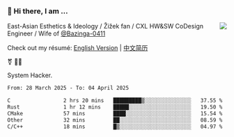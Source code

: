 ### 👋 Hi there, I am ...

<img align="right" src="https://github-readme-stats.vercel.app/api?username=victoryang00&show_icons=true&icon_color=0366d6&bg_color=ffffff&hide_title=true" />

East-Asian Esthetics & Ideology / Žižek fan / CXL HW&SW CoDesign Engineer / Wife of [@Bazinga-0411](https://bazinga-0411.github.io/)

Check out my résumé: [English Version](http://asplos.dev/) | [中文简历](http://asplos.dev/CN.html)

⚧️ 
🏳️‍⚧️ 

System Hacker.


<!--START_SECTION:waka-->

```txt
From: 28 March 2025 - To: 04 April 2025

C                 2 hrs 20 mins   █████████▒░░░░░░░░░░░░░░░   37.55 %
Rust              1 hr 12 mins    █████░░░░░░░░░░░░░░░░░░░░   19.50 %
CMake             57 mins         ████░░░░░░░░░░░░░░░░░░░░░   15.54 %
Other             32 mins         ██░░░░░░░░░░░░░░░░░░░░░░░   08.59 %
C/C++             18 mins         █▒░░░░░░░░░░░░░░░░░░░░░░░   04.97 %
```

<!--END_SECTION:waka-->
